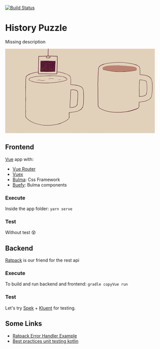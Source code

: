 [![Build Status](https://travis-ci.com/ferranDelgado/historyPuzzle.svg?branch=master)](https://travis-ci.com/ferranDelgado/historyPuzzle)
# History Puzzle
Missing description


![](TeaTime.gif)
## Frontend
[Vue](https://vuejs.org/) app with:
- [Vue Router](https://router.vuejs.org/)
- [Vuex](https://vuex.vuejs.org/)
- [Bulma](https://bulma.io/): Css Framework
- [Buefy](https://buefy.org/): Bulma components

### Execute
Inside the app folder: `yarn serve`

### Test
Without test :dizzy_face:

## Backend
[Ratpack](https://ratpack.io/) is our friend for the rest api

### Execute
To build and run backend and frontend: `gradle copyVue run`

### Test
Let's try [Spek](https://www.spekframework.org/) + [Kluent](https://github.com/MarkusAmshove/Kluent) for testing.

## Some Links
- [Ratpack Error Handler Example](https://github.com/gregwhitaker/ratpack-errorhandler-example)
- [Best practices unit testing kotlin](https://phauer.com/2018/best-practices-unit-testing-kotlin/)